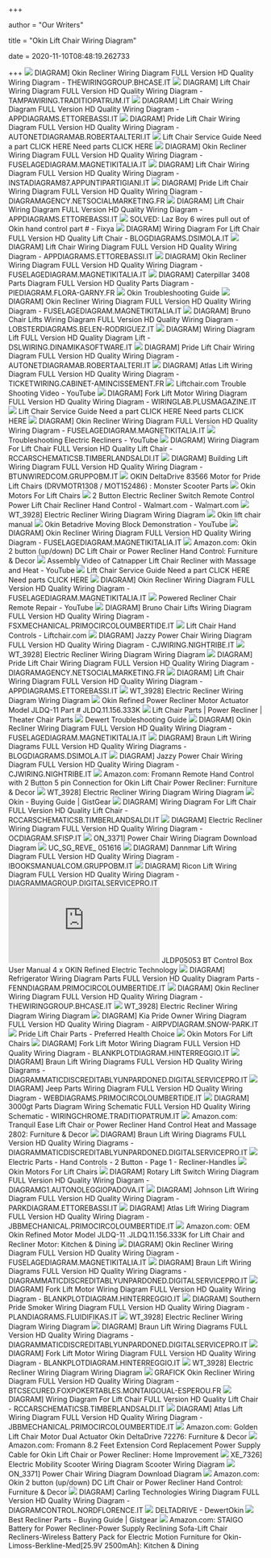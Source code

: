 +++
        
author = "Our Writers"
        
title = "Okin Lift Chair Wiring Diagram"
        
date = 2020-11-10T08:48:19.262733
        
+++
[ ![](https://wholefoodsonabudget.com/wp-content/uploads/2018/08/okin-lift-chair-wiring-diagram-golden-technologies-lift-chair-wiring-diagram-inspirational-pride-lift-chair-parts-diagram-17o.png)](https://wholefoodsonabudget.com/wp-content/uploads/2018/08/okin-lift-chair-wiring-diagram-golden-technologies-lift-chair-wiring-diagram-inspirational-pride-lift-chair-parts-diagram-17o.png) DIAGRAM] Okin Recliner Wiring Diagram FULL Version HD Quality Wiring Diagram  - THEWIRINGGROUP.BHCASE.IT
[ ![](https://wholefoodsonabudget.com/wp-content/uploads/2018/08/okin-lift-chair-wiring-diagram-lift-chair-wiring-diagram-bjzhjy-net-rh-bjzhjy-net-8m.jpg)](https://wholefoodsonabudget.com/wp-content/uploads/2018/08/okin-lift-chair-wiring-diagram-lift-chair-wiring-diagram-bjzhjy-net-rh-bjzhjy-net-8m.jpg) DIAGRAM] Lift Chair Wiring Diagram FULL Version HD Quality Wiring Diagram -  TAMPAWIRING.TRADITIOPATRUM.IT
[ ![](https://wholefoodsonabudget.com/wp-content/uploads/2018/08/okin-lift-chair-wiring-diagram-okin-lift-chair-wiring-diagram-golden-technologies-lift-chair-wiring-diagram-luxury-pride-lift-chair-13h.jpg)](https://wholefoodsonabudget.com/wp-content/uploads/2018/08/okin-lift-chair-wiring-diagram-okin-lift-chair-wiring-diagram-golden-technologies-lift-chair-wiring-diagram-luxury-pride-lift-chair-13h.jpg) DIAGRAM] Lift Chair Wiring Diagram FULL Version HD Quality Wiring Diagram -  APPDIAGRAMS.ETTOREBASSI.IT
[ ![](https://wholefoodsonabudget.com/wp-content/uploads/2018/08/okin-lift-chair-wiring-diagram-golden-technologies-lift-chair-wiring-diagram-beautiful-funky-rh-bjzhjy-net-golden-power-lift-recliner-chair-golden-power-lift-recliner-chair-20i.jpg)](https://wholefoodsonabudget.com/wp-content/uploads/2018/08/okin-lift-chair-wiring-diagram-golden-technologies-lift-chair-wiring-diagram-beautiful-funky-rh-bjzhjy-net-golden-power-lift-recliner-chair-golden-power-lift-recliner-chair-20i.jpg) DIAGRAM] Pride Lift Chair Wiring Diagram FULL Version HD Quality Wiring  Diagram - AUTONETDIAGRAMAB.ROBERTAALTERI.IT
[ ![](x-raw-image:///63d55e3f2209d39410c19568feca0c2186ab72fe3101d806a51e8ebdfc28e8ec)](x-raw-image:///63d55e3f2209d39410c19568feca0c2186ab72fe3101d806a51e8ebdfc28e8ec) Lift Chair Service Guide Need a part CLICK HERE Need parts CLICK HERE
[ ![](http://repairguide.autozone.com/znetrgs/repair_guide_content/en_us/images/0996b43f/80/25/cb/44/large/0996b43f8025cb44.gif)](http://repairguide.autozone.com/znetrgs/repair_guide_content/en_us/images/0996b43f/80/25/cb/44/large/0996b43f8025cb44.gif) DIAGRAM] Okin Recliner Wiring Diagram FULL Version HD Quality Wiring Diagram  - FUSELAGEDIAGRAM.MAGNETIKITALIA.IT
[ ![](http://www.shop.mobilemobilityservices.com/media/KIT120002%20Wiring%20Diagram.jpg)](http://www.shop.mobilemobilityservices.com/media/KIT120002%20Wiring%20Diagram.jpg) DIAGRAM] Lift Chair Wiring Diagram FULL Version HD Quality Wiring Diagram -  INSTADIAGRAM87.APPUNTIPARTIGIANI.IT
[ ![](https://wholefoodsonabudget.com/wp-content/uploads/2018/08/golden-technologies-lift-chair-wiring-diagram-golden-technologies-lift-chair-wiring-diagram-new-outstanding-braun-917-lift-wiring-diagram-picture-collection-3o.jpg)](https://wholefoodsonabudget.com/wp-content/uploads/2018/08/golden-technologies-lift-chair-wiring-diagram-golden-technologies-lift-chair-wiring-diagram-new-outstanding-braun-917-lift-wiring-diagram-picture-collection-3o.jpg) DIAGRAM] Pride Lift Chair Wiring Diagram FULL Version HD Quality Wiring  Diagram - DIAGRAMAGENCY.NETSOCIALMARKETING.FR
[ ![](https://wholefoodsonabudget.com/wp-content/uploads/2018/08/okin-lift-chair-wiring-diagram-okin-lift-chair-wiring-diagram-pride-lift-chair-replacement-parts-pride-jazzy-power-chair-wiring-17g.jpg)](https://wholefoodsonabudget.com/wp-content/uploads/2018/08/okin-lift-chair-wiring-diagram-okin-lift-chair-wiring-diagram-pride-lift-chair-replacement-parts-pride-jazzy-power-chair-wiring-17g.jpg) DIAGRAM] Lift Chair Wiring Diagram FULL Version HD Quality Wiring Diagram -  APPDIAGRAMS.ETTOREBASSI.IT
[ ![](https://www.fixya.com/uploads/images/ca74567d-b1b2-406b-82de-e58cc2ef05de.jpg)](https://www.fixya.com/uploads/images/ca74567d-b1b2-406b-82de-e58cc2ef05de.jpg) SOLVED: Laz Boy 6 wires pull out of Okin hand control part # - Fixya
[ ![](http://www.untpikapps.com/wp-content/uploads/2018/08/tranquil-lift-chair-controller-wiring-diagram-example-electrical-pride-lift-chair-parts-diagram-1.jpg)](http://www.untpikapps.com/wp-content/uploads/2018/08/tranquil-lift-chair-controller-wiring-diagram-example-electrical-pride-lift-chair-parts-diagram-1.jpg) DIAGRAM] Wiring Diagram For Lift Chair FULL Version HD Quality Lift Chair -  BLOGDIAGRAMS.DSIMOLA.IT
[ ![](https://www.keamestudio.com/wp-content/uploads/2017/11/pride-lift-chair-switch-wiring-diagram-700x824.jpg)](https://www.keamestudio.com/wp-content/uploads/2017/11/pride-lift-chair-switch-wiring-diagram-700x824.jpg) DIAGRAM] Lift Chair Wiring Diagram FULL Version HD Quality Wiring Diagram -  APPDIAGRAMS.ETTOREBASSI.IT
[ ![](https://static-assets.imageservice.cloud/14892910/lazy-boy-recliner-wiring-diagram-wiring-diagram-more.jpg)](https://static-assets.imageservice.cloud/14892910/lazy-boy-recliner-wiring-diagram-wiring-diagram-more.jpg) DIAGRAM] Okin Recliner Wiring Diagram FULL Version HD Quality Wiring Diagram  - FUSELAGEDIAGRAM.MAGNETIKITALIA.IT
[ ![](https://wholefoodsonabudget.com/wp-content/uploads/2018/08/okin-lift-chair-wiring-diagram-okin-lift-chair-wiring-diagram-golden-technologies-lift-chair-wiring-diagram-fresh-nice-diagram-a-14c.jpg)](https://wholefoodsonabudget.com/wp-content/uploads/2018/08/okin-lift-chair-wiring-diagram-okin-lift-chair-wiring-diagram-golden-technologies-lift-chair-wiring-diagram-fresh-nice-diagram-a-14c.jpg) DIAGRAM] Caterpillar 3408 Parts Diagram FULL Version HD Quality Parts  Diagram - PIEDIAGRAM.FLORA-GARNY.FR
[ ![](x-raw-image:///19142a4ce3a057535532db48d4fc8fb3a3a69c292ceee16987628da5684d3fc8)](x-raw-image:///19142a4ce3a057535532db48d4fc8fb3a3a69c292ceee16987628da5684d3fc8) Okin Troubleshooting Guide
[ ![](https://schematron.org/image/hc-2802-gt3-recliner-remote-wiring-diagram-6.png)](https://schematron.org/image/hc-2802-gt3-recliner-remote-wiring-diagram-6.png) DIAGRAM] Okin Recliner Wiring Diagram FULL Version HD Quality Wiring Diagram  - FUSELAGEDIAGRAM.MAGNETIKITALIA.IT
[ ![](https://wholefoodsonabudget.com/wp-content/uploads/2018/08/crow-river-wheelchair-lift-wiring-diagram-bruno-wheelchair-lift-wiring-diagram-elegant-stannah-stair-lift-wiring-diagram-and-us-2-for-b2network-11j.png)](https://wholefoodsonabudget.com/wp-content/uploads/2018/08/crow-river-wheelchair-lift-wiring-diagram-bruno-wheelchair-lift-wiring-diagram-elegant-stannah-stair-lift-wiring-diagram-and-us-2-for-b2network-11j.png) DIAGRAM] Bruno Chair Lifts Wiring Diagram FULL Version HD Quality Wiring  Diagram - LOBSTERDIAGRAMS.BELEN-RODRIGUEZ.IT
[ ![](https://wholefoodsonabudget.com/wp-content/uploads/2018/08/bruno-wheelchair-lift-wiring-diagram-braun-lift-parts-diagram-elegant-automotive-lift-wiring-diagram-ricon-wheelchair-lift-wiring-diagram-collection-7c.jpg)](https://wholefoodsonabudget.com/wp-content/uploads/2018/08/bruno-wheelchair-lift-wiring-diagram-braun-lift-parts-diagram-elegant-automotive-lift-wiring-diagram-ricon-wheelchair-lift-wiring-diagram-collection-7c.jpg) DIAGRAM] Wiring Diagram Lift FULL Version HD Quality Diagram Lift -  DSLWIRING.DINAMIKASOFTWARE.IT
[ ![](https://wholefoodsonabudget.com/wp-content/uploads/2018/08/golden-technologies-lift-chair-wiring-diagram-golden-technologies-lift-chair-wiring-diagram-luxury-outstanding-braun-917-lift-wiring-diagram-picture-collection-15h.png)](https://wholefoodsonabudget.com/wp-content/uploads/2018/08/golden-technologies-lift-chair-wiring-diagram-golden-technologies-lift-chair-wiring-diagram-luxury-outstanding-braun-917-lift-wiring-diagram-picture-collection-15h.png) DIAGRAM] Pride Lift Chair Wiring Diagram FULL Version HD Quality Wiring  Diagram - AUTONETDIAGRAMAB.ROBERTAALTERI.IT
[ ![](https://wholefoodsonabudget.com/wp-content/uploads/2018/08/crow-river-wheelchair-lift-wiring-diagram-diagram-motor-lift-chair-wiring-for-power-harness-and-stannah-stair-rh-bjzhjy-net-1996-gmc-truck-wiring-diagrams-rotary-lift-wiring-diagram-1b.jpg)](https://wholefoodsonabudget.com/wp-content/uploads/2018/08/crow-river-wheelchair-lift-wiring-diagram-diagram-motor-lift-chair-wiring-for-power-harness-and-stannah-stair-rh-bjzhjy-net-1996-gmc-truck-wiring-diagrams-rotary-lift-wiring-diagram-1b.jpg) DIAGRAM] Atlas Lift Wiring Diagram FULL Version HD Quality Wiring Diagram -  TICKETWIRING.CABINET-AMINCISSEMENT.FR
[ ![](https://i.ytimg.com/vi/3SHc5N9v0cM/maxresdefault.jpg)](https://i.ytimg.com/vi/3SHc5N9v0cM/maxresdefault.jpg) Liftchair.com Trouble Shooting Video - YouTube
[ ![](https://wholefoodsonabudget.com/wp-content/uploads/2018/08/boat-lift-motor-wiring-diagram-wiring-diagram-for-electric-trolling-motor-save-boat-lift-switch-wiring-diagram-pics-6m.jpg)](https://wholefoodsonabudget.com/wp-content/uploads/2018/08/boat-lift-motor-wiring-diagram-wiring-diagram-for-electric-trolling-motor-save-boat-lift-switch-wiring-diagram-pics-6m.jpg) DIAGRAM] Fork Lift Motor Wiring Diagram FULL Version HD Quality Wiring  Diagram - WIRINGLAB.PLUSMAGAZINE.IT
[ ![](x-raw-image:///c160759a96463ae2baa1ea41a0223a3ad53417df836dca87b212bc0286df7fe3)](x-raw-image:///c160759a96463ae2baa1ea41a0223a3ad53417df836dca87b212bc0286df7fe3) Lift Chair Service Guide Need a part CLICK HERE Need parts CLICK HERE
[ ![](https://static-resources.imageservice.cloud/533422/lazy-boy-wiring-diagram-11040-auto-electrical-wiring-diagram.png)](https://static-resources.imageservice.cloud/533422/lazy-boy-wiring-diagram-11040-auto-electrical-wiring-diagram.png) DIAGRAM] Okin Recliner Wiring Diagram FULL Version HD Quality Wiring Diagram  - FUSELAGEDIAGRAM.MAGNETIKITALIA.IT
[ ![](https://i.ytimg.com/vi/qyC5or1YfcM/hqdefault.jpg)](https://i.ytimg.com/vi/qyC5or1YfcM/hqdefault.jpg) Troubleshooting Electric Recliners - YouTube
[ ![](http://www.untpikapps.com/wp-content/uploads/2018/08/lazy-boy-rocker-recliner-parts-diagram-pride-lift-chair-parts-diagram.jpg)](http://www.untpikapps.com/wp-content/uploads/2018/08/lazy-boy-rocker-recliner-parts-diagram-pride-lift-chair-parts-diagram.jpg) DIAGRAM] Wiring Diagram For Lift Chair FULL Version HD Quality Lift Chair -  RCCARSCHEMATICSB.TIMBERLANDSALDI.IT
[ ![](https://wholefoodsonabudget.com/wp-content/uploads/2018/08/bruno-wheelchair-lift-wiring-diagram-wiring-diagram-car-lift-inspirationa-strikingly-design-stannah-stair-lift-wiring-diagram-diagrams-to-11d.jpg)](https://wholefoodsonabudget.com/wp-content/uploads/2018/08/bruno-wheelchair-lift-wiring-diagram-wiring-diagram-car-lift-inspirationa-strikingly-design-stannah-stair-lift-wiring-diagram-diagrams-to-11d.jpg) DIAGRAM] Building Lift Wiring Diagram FULL Version HD Quality Wiring Diagram  - BTUNWIREDCOM.GRUPPOBM.IT
[ ![](https://www.monsterscooterparts.com/media/catalog/product/cache/1/image/9df78eab33525d08d6e5fb8d27136e95/d/e/delta-motor-drvmotr1308-pride-lift-chairs_3.jpg)](https://www.monsterscooterparts.com/media/catalog/product/cache/1/image/9df78eab33525d08d6e5fb8d27136e95/d/e/delta-motor-drvmotr1308-pride-lift-chairs_3.jpg) OKIN DeltaDrive 83566 Motor for Pride Lift Chairs (DRVMOTR1308 / MOT152486)  : Monster Scooter Parts
[ ![](http://okinmotors.com/index.1.jpg)](http://okinmotors.com/index.1.jpg) Okin Motors For Lift Chairs
[ ![](https://i5.walmartimages.com/asr/6570c6cc-16f6-4456-aa75-d43f2b1c7e3c_1.be378c6cef6ef106d4cd007e9f87de18.jpeg)](https://i5.walmartimages.com/asr/6570c6cc-16f6-4456-aa75-d43f2b1c7e3c_1.be378c6cef6ef106d4cd007e9f87de18.jpeg) 2 Button Electric Recliner Switch Remote Control Power Lift Chair Recliner  Hand Control - Walmart.com - Walmart.com
[ ![](https://static-cdn.imageservice.cloud/5815099/okin-recliner-wiring-diagram-wiring-diagram.jpg)](https://static-cdn.imageservice.cloud/5815099/okin-recliner-wiring-diagram-wiring-diagram.jpg) WT_3928] Electric Recliner Wiring Diagram Wiring Diagram
[ ![](https://lh3.googleusercontent.com/M-sLGJCaxu6JvT0LHlEDzD4wBzCUseZ4dqbcNKLoS-SjQZ9A6-_J-SA8m6FFj1oEo_P16P6HiF88_B1QobFMLRQs05QMfI5xHOa-idNwY0YH8xELrUIneGWsRpfRSvXhww=s412)](https://lh3.googleusercontent.com/M-sLGJCaxu6JvT0LHlEDzD4wBzCUseZ4dqbcNKLoS-SjQZ9A6-_J-SA8m6FFj1oEo_P16P6HiF88_B1QobFMLRQs05QMfI5xHOa-idNwY0YH8xELrUIneGWsRpfRSvXhww=s412) Okin lift chair manual
[ ![](https://i.ytimg.com/vi/b9D16gPhWPA/maxresdefault.jpg)](https://i.ytimg.com/vi/b9D16gPhWPA/maxresdefault.jpg) Okin Betadrive Moving Block Demonstration - YouTube
[ ![](http://fuselagediagram.magnetikitalia.it/okin-recliner.jpg)](http://fuselagediagram.magnetikitalia.it/okin-recliner.jpg) DIAGRAM] Okin Recliner Wiring Diagram FULL Version HD Quality Wiring Diagram  - FUSELAGEDIAGRAM.MAGNETIKITALIA.IT
[ ![](https://m.media-amazon.com/images/I/613bYVl4adL._AC_SS350_.jpg)](https://m.media-amazon.com/images/I/613bYVl4adL._AC_SS350_.jpg) Amazon.com: Okin 2 button (up/down) DC Lift Chair or Power Recliner Hand  Control: Furniture & Decor
[ ![](https://i.ytimg.com/vi/ULq1L-JA7qY/hqdefault.jpg)](https://i.ytimg.com/vi/ULq1L-JA7qY/hqdefault.jpg) Assembly Video of Catnapper Lift Chair Recliner with Massage and Heat -  YouTube
[ ![](x-raw-image:///7664f4f796195eeae3da290f2f5bb72e5cd6a596d52c10d9dab3c023923b61c4)](x-raw-image:///7664f4f796195eeae3da290f2f5bb72e5cd6a596d52c10d9dab3c023923b61c4) Lift Chair Service Guide Need a part CLICK HERE Need parts CLICK HERE
[ ![](http://repairguide.autozone.com/znetrgs/repair_guide_content/en_us/images/0996b43f/80/25/84/54/large/0996b43f80258454.gif)](http://repairguide.autozone.com/znetrgs/repair_guide_content/en_us/images/0996b43f/80/25/84/54/large/0996b43f80258454.gif) DIAGRAM] Okin Recliner Wiring Diagram FULL Version HD Quality Wiring Diagram  - FUSELAGEDIAGRAM.MAGNETIKITALIA.IT
[ ![](https://i.ytimg.com/vi/46_g8rnjjm4/maxresdefault.jpg)](https://i.ytimg.com/vi/46_g8rnjjm4/maxresdefault.jpg) Powered Recliner Chair Remote Repair - YouTube
[ ![](https://wholefoodsonabudget.com/wp-content/uploads/2018/08/ricon-s-series-wheelchair-lift-wiring-diagram-wiring-diagram-pics-detail-name-ricon-wheelchair-lift-10t.jpg)](https://wholefoodsonabudget.com/wp-content/uploads/2018/08/ricon-s-series-wheelchair-lift-wiring-diagram-wiring-diagram-pics-detail-name-ricon-wheelchair-lift-10t.jpg) DIAGRAM] Bruno Chair Lifts Wiring Diagram FULL Version HD Quality Wiring  Diagram - FSXMECHANICAL.PRIMOCIRCOLOUMBERTIDE.IT
[ ![](https://www.liftchair.com/catalog/lift-chair-hand-controls_1382_large.jpg)](https://www.liftchair.com/catalog/lift-chair-hand-controls_1382_large.jpg) Lift Chair Hand Controls - Liftchair.com
[ ![](https://tse4.mm.bing.net/th?id=OIP.G-N2oxpQg89dwgYaNHUVzAHaFL&pid=Api&P=0&w=300&h=300)](https://tse4.mm.bing.net/th?id=OIP.G-N2oxpQg89dwgYaNHUVzAHaFL&pid=Api&P=0&w=300&h=300) DIAGRAM] Jazzy Power Chair Wiring Diagram FULL Version HD Quality Wiring  Diagram - CJWIRING.NIGHTRIBE.IT
[ ![](https://static-assets.imageservice.cloud/5815070/okin-recliner-wiring-diagram-wiring-diagrams.jpg)](https://static-assets.imageservice.cloud/5815070/okin-recliner-wiring-diagram-wiring-diagrams.jpg) WT_3928] Electric Recliner Wiring Diagram Wiring Diagram
[ ![](http://diagramagency.netsocialmarketing.fr/pride-lift-chair.jpg)](http://diagramagency.netsocialmarketing.fr/pride-lift-chair.jpg) DIAGRAM] Pride Lift Chair Wiring Diagram FULL Version HD Quality Wiring  Diagram - DIAGRAMAGENCY.NETSOCIALMARKETING.FR
[ ![](http://wiringall.com/image/bruno-wheelchair-lift-model-asl-325-wiring-diagram-3.png)](http://wiringall.com/image/bruno-wheelchair-lift-model-asl-325-wiring-diagram-3.png) DIAGRAM] Lift Chair Wiring Diagram FULL Version HD Quality Wiring Diagram -  APPDIAGRAMS.ETTOREBASSI.IT
[ ![](https://static-resources.imageservice.cloud/10672898/lazy-boy-wiring-diagram-wiring-diagram-database.png)](https://static-resources.imageservice.cloud/10672898/lazy-boy-wiring-diagram-wiring-diagram-database.png) WT_3928] Electric Recliner Wiring Diagram Wiring Diagram
[ ![](http://hombresmc.net/wp-content/uploads/2019/02/51-oyqA9-6L._SL1000_.jpg)](http://hombresmc.net/wp-content/uploads/2019/02/51-oyqA9-6L._SL1000_.jpg) Okin Refined Power Recliner Motor Actuator Model JLDQ-11 Part #  JLDQ.11.156.333K
[ ![](https://www.liftchair.com/catalog/lift-chair-parts_1662_normal.jpg)](https://www.liftchair.com/catalog/lift-chair-parts_1662_normal.jpg) Lift Chair Parts | Power Recliner | Theater Chair Parts
[ ![](x-raw-image:///4bdac438863f7ddc55f399174b27f9dc0a4d926667d943b18c9c6b373e7ca61c)](x-raw-image:///4bdac438863f7ddc55f399174b27f9dc0a4d926667d943b18c9c6b373e7ca61c) Dewert Troubleshooting Guide
[ ![](http://schematron.org/image/lane-recliner-repair-diagram-2.png)](http://schematron.org/image/lane-recliner-repair-diagram-2.png) DIAGRAM] Okin Recliner Wiring Diagram FULL Version HD Quality Wiring Diagram  - FUSELAGEDIAGRAM.MAGNETIKITALIA.IT
[ ![](https://tse2.mm.bing.net/th?id=OIP.Fe_JKoAEE5zDZrrKxKAhUAHaFk&pid=Api&P=0&w=300&h=300)](https://tse2.mm.bing.net/th?id=OIP.Fe_JKoAEE5zDZrrKxKAhUAHaFk&pid=Api&P=0&w=300&h=300) DIAGRAM] Braun Lift Wiring Diagrams FULL Version HD Quality Wiring Diagrams  - BLOGDIAGRAMS.DSIMOLA.IT
[ ![](https://i0.wp.com/bookingritzcarlton.info/wp-content/uploads/2019/03/picture-of-pride-legend-scooter-wiring-diagram-jazzy-pride-wiring-diagram-wiring-diagram-electric-scooter-controller-wiring-diagram-jazzy-scooter-wiring-diagram-free-picture-schematic.jpg)](https://i0.wp.com/bookingritzcarlton.info/wp-content/uploads/2019/03/picture-of-pride-legend-scooter-wiring-diagram-jazzy-pride-wiring-diagram-wiring-diagram-electric-scooter-controller-wiring-diagram-jazzy-scooter-wiring-diagram-free-picture-schematic.jpg) DIAGRAM] Jazzy Power Chair Wiring Diagram FULL Version HD Quality Wiring  Diagram - CJWIRING.NIGHTRIBE.IT
[ ![](https://m.media-amazon.com/images/I/71bm9+-lM1L._AC_SS350_.jpg)](https://m.media-amazon.com/images/I/71bm9+-lM1L._AC_SS350_.jpg) Amazon.com: Fromann Remote Hand Control with 2 Button 5 pin Connection for Okin  Lift Chair Power Recliner: Furniture & Decor
[ ![](https://static-resources.imageservice.cloud/14892952/2019-electric-recliner-chair-sofa-remote-hand-control-switch-lift.jpg)](https://static-resources.imageservice.cloud/14892952/2019-electric-recliner-chair-sofa-remote-hand-control-switch-lift.jpg) WT_3928] Electric Recliner Wiring Diagram Wiring Diagram
[ ![](https://m.media-amazon.com/images/I/410ESNmN2eL.jpg)](https://m.media-amazon.com/images/I/410ESNmN2eL.jpg) Okin - Buying Guide | GistGear
[ ![](https://www.usmedicalsupplies.com/cache/1543342696925/content/LCPartsDiagram.jpg)](https://www.usmedicalsupplies.com/cache/1543342696925/content/LCPartsDiagram.jpg) DIAGRAM] Wiring Diagram For Lift Chair FULL Version HD Quality Lift Chair -  RCCARSCHEMATICSB.TIMBERLANDSALDI.IT
[ ![](http://ocdiagram.sfisp.it/electric-recliner.jpg)](http://ocdiagram.sfisp.it/electric-recliner.jpg) DIAGRAM] Electric Recliner Wiring Diagram FULL Version HD Quality Wiring  Diagram - OCDIAGRAM.SFISP.IT
[ ![](https://static-assets.imageservice.cloud/5160718/power-chair-parts-lovely-okin-lift-chair-wiring-diagram-gallery.jpg)](https://static-assets.imageservice.cloud/5160718/power-chair-parts-lovely-okin-lift-chair-wiring-diagram-gallery.jpg) ON_3371] Power Chair Wiring Diagram Download Diagram
[ ![](x-raw-image:///3238edcc7a08e43f75b3271b375924de0041bddbc1f36b7e074e5fde52bf1399)](x-raw-image:///3238edcc7a08e43f75b3271b375924de0041bddbc1f36b7e074e5fde52bf1399) UC_SG_REVE_ 051616
[ ![](https://diagramweb.net/img/ricon-wheelchair-lift-wiring-diagram.png)](https://diagramweb.net/img/ricon-wheelchair-lift-wiring-diagram.png) DIAGRAM] Dannmar Lift Wiring Diagram FULL Version HD Quality Wiring Diagram  - IBOOKSMANUALCOM.GRUPPOBM.IT
[ ![](https://wholefoodsonabudget.com/wp-content/uploads/2018/08/ricon-s-series-wheelchair-lift-wiring-diagram-double-tap-to-zoom-1r.jpg)](https://wholefoodsonabudget.com/wp-content/uploads/2018/08/ricon-s-series-wheelchair-lift-wiring-diagram-double-tap-to-zoom-1r.jpg) DIAGRAM] Ricon Lift Wiring Diagram FULL Version HD Quality Wiring Diagram -  DIAGRAMMAGROUP.DIGITALSERVICEPRO.IT
[ ![](https://fccid.io/png.php?id=3621111&page=2)](https://fccid.io/png.php?id=3621111&page=2) JLDP05053 BT Control Box User Manual 4 x OKIN Refined Electric Technology
[ ![](https://az417944.vo.msecnd.net/diagrams/manufacturer/dixon/zero-turn-consumer/4518k-2004/wiring/diagram.gif)](https://az417944.vo.msecnd.net/diagrams/manufacturer/dixon/zero-turn-consumer/4518k-2004/wiring/diagram.gif) DIAGRAM] Refrigerator Wiring Diagram Parts FULL Version HD Quality Diagram  Parts - FENNDIAGRAM.PRIMOCIRCOLOUMBERTIDE.IT
[ ![](https://www.untpikapps.com/wp-content/uploads/2018/09/ford-engine-parts-diagram-search-for-wiring-diagrams-e280a2-ford-escape-parts-diagram.jpg)](https://www.untpikapps.com/wp-content/uploads/2018/09/ford-engine-parts-diagram-search-for-wiring-diagrams-e280a2-ford-escape-parts-diagram.jpg) DIAGRAM] Okin Recliner Wiring Diagram FULL Version HD Quality Wiring Diagram  - THEWIRINGGROUP.BHCASE.IT
[ ![](https://static-resources.imageservice.cloud/14103491/synergy-power-lift-recliner-chairs-wiring-diagram-database.png)](https://static-resources.imageservice.cloud/14103491/synergy-power-lift-recliner-chairs-wiring-diagram-database.png) WT_3928] Electric Recliner Wiring Diagram Wiring Diagram
[ ![](https://tse3.mm.bing.net/th?id=OIP.kX-6EWrPG-EEkjHLlHIOYQHaJl&pid=Api&P=0&w=300&h=300)](https://tse3.mm.bing.net/th?id=OIP.kX-6EWrPG-EEkjHLlHIOYQHaJl&pid=Api&P=0&w=300&h=300) DIAGRAM] Kia Pride Owner Wiring Diagram FULL Version HD Quality Wiring  Diagram - AIRPVDIAGRAM.SNOW-PARK.IT
[ ![](https://cdn3.volusion.com/j575u.gtsw7/v/vspfiles/photos/Pride-ELEASMB3789-1.jpg)](https://cdn3.volusion.com/j575u.gtsw7/v/vspfiles/photos/Pride-ELEASMB3789-1.jpg) Pride Lift Chair Parts - Preferred Health Choice
[ ![](http://okinmotors.com/images/hand_control.jpg)](http://okinmotors.com/images/hand_control.jpg) Okin Motors For Lift Chairs
[ ![](https://lh5.googleusercontent.com/proxy/RNMzUlUsjChl-mDNQFWEaGmJezyIgjF8DKlMJcSggNxZPEhhg4LjSs_NHoD2WhttVWpBIWi-xHs3BRPqz63x3tfdGtmuI_SNdfCNQAb0Q8KrbtiAhl-pIiiY3zjRUtxHFJcBfdkiKiWBXa05tAETyIDXmrOAB-aBU46EtDvJ1lfqqXqXWVFLk9SwFy_DWplymjq2vYAK-KStGIskJr3oMcxKMow-9-chUM7RLLMaArqEkBH77FcjWF98PQA7m7eFJ65_EQ=w1200-h630-p-k-no-nu)](https://lh5.googleusercontent.com/proxy/RNMzUlUsjChl-mDNQFWEaGmJezyIgjF8DKlMJcSggNxZPEhhg4LjSs_NHoD2WhttVWpBIWi-xHs3BRPqz63x3tfdGtmuI_SNdfCNQAb0Q8KrbtiAhl-pIiiY3zjRUtxHFJcBfdkiKiWBXa05tAETyIDXmrOAB-aBU46EtDvJ1lfqqXqXWVFLk9SwFy_DWplymjq2vYAK-KStGIskJr3oMcxKMow-9-chUM7RLLMaArqEkBH77FcjWF98PQA7m7eFJ65_EQ=w1200-h630-p-k-no-nu) DIAGRAM] Fork Lift Motor Wiring Diagram FULL Version HD Quality Wiring  Diagram - BLANKPLOTDIAGRAM.HINTERREGGIO.IT
[ ![](https://wholefoodsonabudget.com/wp-content/uploads/2018/08/2-post-lift-wiring-diagram-wiring-diagram-car-lift-best-wiring-diagram-for-car-starter-valid-how-to-wire-a-starter-9o.jpg)](https://wholefoodsonabudget.com/wp-content/uploads/2018/08/2-post-lift-wiring-diagram-wiring-diagram-car-lift-best-wiring-diagram-for-car-starter-valid-how-to-wire-a-starter-9o.jpg) DIAGRAM] Braun Lift Wiring Diagrams FULL Version HD Quality Wiring Diagrams  - DIAGRAMMATICDISCREDITABLYUNPARDONED.DIGITALSERVICEPRO.IT
[ ![](https://az417944.vo.msecnd.net/diagrams/manufacturer/dixon/zero-turn-consumer/ztr-4515b-1999/wiring/diagram.gif)](https://az417944.vo.msecnd.net/diagrams/manufacturer/dixon/zero-turn-consumer/ztr-4515b-1999/wiring/diagram.gif) DIAGRAM] Jeep Parts Wiring Diagram FULL Version HD Quality Wiring Diagram -  WEBDIAGRAMS.PRIMOCIRCOLOUMBERTIDE.IT
[ ![](https://az417944.vo.msecnd.net/diagrams/manufacturer/dixon/zero-turn-consumer/ztr-4515b-2001/wiring/diagram.gif)](https://az417944.vo.msecnd.net/diagrams/manufacturer/dixon/zero-turn-consumer/ztr-4515b-2001/wiring/diagram.gif) DIAGRAM] 3000gt Parts Diagram Wiring Schematic FULL Version HD Quality Wiring  Schematic - WIRINGCHROME.TRADITIOPATRUM.IT
[ ![](https://images-na.ssl-images-amazon.com/images/I/81w6pNCXTVL._AC_SL1500_.jpg)](https://images-na.ssl-images-amazon.com/images/I/81w6pNCXTVL._AC_SL1500_.jpg) Amazon.com: Tranquil Ease Lift Chair or Power Recliner Hand Control Heat  and Massage 2802: Furniture & Decor
[ ![](https://wholefoodsonabudget.com/wp-content/uploads/2018/08/boat-lift-motor-wiring-diagram-boat-lift-motor-wiring-diagram-awesome-nice-emerson-motor-technologies-wiring-diagrams-s-electrical-8d.jpg)](https://wholefoodsonabudget.com/wp-content/uploads/2018/08/boat-lift-motor-wiring-diagram-boat-lift-motor-wiring-diagram-awesome-nice-emerson-motor-technologies-wiring-diagrams-s-electrical-8d.jpg) DIAGRAM] Braun Lift Wiring Diagrams FULL Version HD Quality Wiring Diagrams  - DIAGRAMMATICDISCREDITABLYUNPARDONED.DIGITALSERVICEPRO.IT
[ ![](https://cdn11.bigcommerce.com/s-efwqjb8mxd/images/stencil/500x659/products/4527/18540/handset045yeah__01545.1584481008.jpg?c=2)](https://cdn11.bigcommerce.com/s-efwqjb8mxd/images/stencil/500x659/products/4527/18540/handset045yeah__01545.1584481008.jpg?c=2) Electric Parts - Hand Controls - 2 Button - Page 1 - Recliner-Handles
[ ![](http://okinmotors.com/index.2.jpg)](http://okinmotors.com/index.2.jpg) Okin Motors For Lift Chairs
[ ![](https://wholefoodsonabudget.com/wp-content/uploads/2018/08/bremas-boat-lift-switch-wiring-diagram-bremas-boat-lift-switch-wiring-diagram-boat-lift-switch-wiring-diagram-britishpanto-19-7-12c.jpg)](https://wholefoodsonabudget.com/wp-content/uploads/2018/08/bremas-boat-lift-switch-wiring-diagram-bremas-boat-lift-switch-wiring-diagram-boat-lift-switch-wiring-diagram-britishpanto-19-7-12c.jpg) DIAGRAM] Rotary Lift Switch Wiring Diagram FULL Version HD Quality Wiring  Diagram - DIAGRAMG1.AUTONOLEGGIOPADOVA.IT
[ ![](https://wholefoodsonabudget.com/wp-content/uploads/2018/08/boat-lift-motor-wiring-diagram-boat-lift-switch-wiring-diagram-beautiful-nice-boat-trim-tabs-wiring-diagram-inspiration-the-best-5d.jpg)](https://wholefoodsonabudget.com/wp-content/uploads/2018/08/boat-lift-motor-wiring-diagram-boat-lift-switch-wiring-diagram-beautiful-nice-boat-trim-tabs-wiring-diagram-inspiration-the-best-5d.jpg) DIAGRAM] Johnson Lift Wiring Diagram FULL Version HD Quality Wiring Diagram  - PARKDIAGRAM.ETTOREBASSI.IT
[ ![](https://wholefoodsonabudget.com/wp-content/uploads/2018/08/bruno-wheelchair-lift-wiring-diagram-bruno-wheelchair-lift-wiring-diagram-elegant-attractive-tranquil-lift-chair-controller-wiring-diagram-picture-1e.png)](https://wholefoodsonabudget.com/wp-content/uploads/2018/08/bruno-wheelchair-lift-wiring-diagram-bruno-wheelchair-lift-wiring-diagram-elegant-attractive-tranquil-lift-chair-controller-wiring-diagram-picture-1e.png) DIAGRAM] Atlas Lift Wiring Diagram FULL Version HD Quality Wiring Diagram -  JBBMECHANICAL.PRIMOCIRCOLOUMBERTIDE.IT
[ ![](https://images-na.ssl-images-amazon.com/images/I/71E60mQGT-L._AC_SL1500_.jpg)](https://images-na.ssl-images-amazon.com/images/I/71E60mQGT-L._AC_SL1500_.jpg) Amazon.com: OEM Okin Refined Motor Model JLDQ-11 .JLDQ.11.156.333K for Lift  Chair and Recliner Motor: Kitchen & Dining
[ ![](https://schematron.org/image/hc-2802-gt3-recliner-remote-wiring-diagram-8.gif)](https://schematron.org/image/hc-2802-gt3-recliner-remote-wiring-diagram-8.gif) DIAGRAM] Okin Recliner Wiring Diagram FULL Version HD Quality Wiring Diagram  - FUSELAGEDIAGRAM.MAGNETIKITALIA.IT
[ ![](https://wholefoodsonabudget.com/wp-content/uploads/2018/08/crow-river-wheelchair-lift-wiring-diagram-automotive-lift-wiring-diagram-automotive-lift-wiring-diagram-rh-color-castles-car-air-conditioning-wiring-1m.png)](https://wholefoodsonabudget.com/wp-content/uploads/2018/08/crow-river-wheelchair-lift-wiring-diagram-automotive-lift-wiring-diagram-automotive-lift-wiring-diagram-rh-color-castles-car-air-conditioning-wiring-1m.png) DIAGRAM] Braun Lift Wiring Diagrams FULL Version HD Quality Wiring Diagrams  - DIAGRAMMATICDISCREDITABLYUNPARDONED.DIGITALSERVICEPRO.IT
[ ![](https://az417944.vo.msecnd.net/diagrams/manufacturer/great-dane/riding-lawn-mowers-tractors/four-wheel-tractors/987072-000101-20-5hp-robin-engine-with-hydraulic-lift/wiring-diagram-robin-engine-072-s-n-000215-and-up/diagram.gif)](https://az417944.vo.msecnd.net/diagrams/manufacturer/great-dane/riding-lawn-mowers-tractors/four-wheel-tractors/987072-000101-20-5hp-robin-engine-with-hydraulic-lift/wiring-diagram-robin-engine-072-s-n-000215-and-up/diagram.gif) DIAGRAM] Fork Lift Motor Wiring Diagram FULL Version HD Quality Wiring  Diagram - BLANKPLOTDIAGRAM.HINTERREGGIO.IT
[ ![](https://cdn9.bigcommerce.com/s-ufzjbp5l32/products/116/images/401/Pride_Mobility_Gogo_Elite_Traveller_and_Ultra_X_Battery_Pack_Box_1__18117.1489169889.1000.1000.gif?c=2)](https://cdn9.bigcommerce.com/s-ufzjbp5l32/products/116/images/401/Pride_Mobility_Gogo_Elite_Traveller_and_Ultra_X_Battery_Pack_Box_1__18117.1489169889.1000.1000.gif?c=2) DIAGRAM] Southern Pride Smoker Wiring Diagram FULL Version HD Quality Wiring  Diagram - PLANDIAGRAMS.FLUIDIFIKAS.IT
[ ![](https://static-assets.imageservice.cloud/8540547/lift-chair-moter-diagram-lift-chair-reviews-wiring-diagram-data-val.jpg)](https://static-assets.imageservice.cloud/8540547/lift-chair-moter-diagram-lift-chair-reviews-wiring-diagram-data-val.jpg) WT_3928] Electric Recliner Wiring Diagram Wiring Diagram
[ ![](https://wholefoodsonabudget.com/wp-content/uploads/2018/08/2-post-lift-wiring-diagram-wiring-diagram-car-lift-new-car-electrical-wiring-diagram-automotive-wiring-diagram-symbols-4f.jpg)](https://wholefoodsonabudget.com/wp-content/uploads/2018/08/2-post-lift-wiring-diagram-wiring-diagram-car-lift-new-car-electrical-wiring-diagram-automotive-wiring-diagram-symbols-4f.jpg) DIAGRAM] Braun Lift Wiring Diagrams FULL Version HD Quality Wiring Diagrams  - DIAGRAMMATICDISCREDITABLYUNPARDONED.DIGITALSERVICEPRO.IT
[ ![](https://wiringall.com/image/a-o-smith-boat-lift-motor-wiring-diagram-7.jpg)](https://wiringall.com/image/a-o-smith-boat-lift-motor-wiring-diagram-7.jpg) DIAGRAM] Fork Lift Motor Wiring Diagram FULL Version HD Quality Wiring  Diagram - BLANKPLOTDIAGRAM.HINTERREGGIO.IT
[ ![](https://static-assets.imageservice.cloud/14892951/lazy-boy-assembly-instructions.gif)](https://static-assets.imageservice.cloud/14892951/lazy-boy-assembly-instructions.gif) WT_3928] Electric Recliner Wiring Diagram Wiring Diagram
[ ![](https://static-assets.imageservice.cloud/533418/lift-chair-wiring-diagram-wiring-diagram.jpg)](https://static-assets.imageservice.cloud/533418/lift-chair-wiring-diagram-wiring-diagram.jpg) GRAFICK Okin Recliner Wiring Diagram FULL Version HD Quality Wiring Diagram  - BTCSECURED.FOXPOKERTABLES.MONTAIGOUAL-ESPEROU.FR
[ ![](https://iammrfoster.com/img/630356.jpg)](https://iammrfoster.com/img/630356.jpg) DIAGRAM] Wiring Diagram For Lift Chair FULL Version HD Quality Lift Chair -  RCCARSCHEMATICSB.TIMBERLANDSALDI.IT
[ ![](https://i2.wp.com/strategiccontentmarketing.co/wp-content/uploads/2018/08/upright-scissor-lift-wiring-diagram-famous-jlg-scissor-lift-wiring-diagram-gallery-wiring-diagram-within-upright-scissor-lift-wiring-diagram.jpg)](https://i2.wp.com/strategiccontentmarketing.co/wp-content/uploads/2018/08/upright-scissor-lift-wiring-diagram-famous-jlg-scissor-lift-wiring-diagram-gallery-wiring-diagram-within-upright-scissor-lift-wiring-diagram.jpg) DIAGRAM] Atlas Lift Wiring Diagram FULL Version HD Quality Wiring Diagram -  JBBMECHANICAL.PRIMOCIRCOLOUMBERTIDE.IT
[ ![](https://images-na.ssl-images-amazon.com/images/I/61kIREUxJYL._AC_SL1472_.jpg)](https://images-na.ssl-images-amazon.com/images/I/61kIREUxJYL._AC_SL1472_.jpg) Amazon.com: Golden Lift Chair Motor Dual Actuator Okin DeltaDrive 72276:  Furniture & Decor
[ ![](https://images-na.ssl-images-amazon.com/images/I/61WGObfDSWL._AC_SY355_.jpg)](https://images-na.ssl-images-amazon.com/images/I/61WGObfDSWL._AC_SY355_.jpg) Amazon.com: Fromann 8.2 Feet Extension Cord Replacement Power Supply Cable  for Okin Lift Chair or Power Recliner: Home Improvement
[ ![](https://static-cdn.imageservice.cloud/2991213/scooter-battery-wiring-also-with-pride-mobility-scooter-wiring.jpg)](https://static-cdn.imageservice.cloud/2991213/scooter-battery-wiring-also-with-pride-mobility-scooter-wiring.jpg) XE_7326] Electric Mobility Scooter Wiring Diagram Scooter Wiring Diagram
[ ![](https://static-resources.imageservice.cloud/2904361/jazzy-600-wiring-diagram-wiring-diagram-third-level.gif)](https://static-resources.imageservice.cloud/2904361/jazzy-600-wiring-diagram-wiring-diagram-third-level.gif) ON_3371] Power Chair Wiring Diagram Download Diagram
[ ![](https://images-na.ssl-images-amazon.com/images/I/613bYVl4adL._AC_SY355_.jpg)](https://images-na.ssl-images-amazon.com/images/I/613bYVl4adL._AC_SY355_.jpg) Amazon.com: Okin 2 button (up/down) DC Lift Chair or Power Recliner Hand  Control: Furniture & Decor
[ ![](https://wholefoodsonabudget.com/wp-content/uploads/2018/08/carling-technologies-rocker-switch-wiring-diagram-carling-technologies-rocker-switch-wiring-diagram-perfect-carling-technologies-rocker-switch-wiring-diagram-lovely-unusual-how-3j.jpg)](https://wholefoodsonabudget.com/wp-content/uploads/2018/08/carling-technologies-rocker-switch-wiring-diagram-carling-technologies-rocker-switch-wiring-diagram-perfect-carling-technologies-rocker-switch-wiring-diagram-lovely-unusual-how-3j.jpg) DIAGRAM] Carling Technologies Wiring Diagram FULL Version HD Quality Wiring  Diagram - DIAGRAMCONTROL.NORDFLORENCE.IT
[ ![](https://www.dewertokin.com/fileadmin/template/website/img/technische_zeichnungen/einzelantriebe/deltadrive.png)](https://www.dewertokin.com/fileadmin/template/website/img/technische_zeichnungen/einzelantriebe/deltadrive.png) DELTADRIVE - DewertOkin
[ ![](https://m.media-amazon.com/images/I/41ayjqWOaOL.jpg)](https://m.media-amazon.com/images/I/41ayjqWOaOL.jpg) Best Recliner Parts - Buying Guide | Gistgear
[ ![](https://images-na.ssl-images-amazon.com/images/I/712LflbZL-L._AC_SX522_.jpg)](https://images-na.ssl-images-amazon.com/images/I/712LflbZL-L._AC_SX522_.jpg) Amazon.com: STAIGO Battery for Power Recliner-Power Supply Reclining Sofa-Lift  Chair Recliners-Wireless Battery Pack for Electric Motion Furniture for Okin-Limoss-Berkline-Med[25.9V  2500mAh]: Kitchen & Dining
